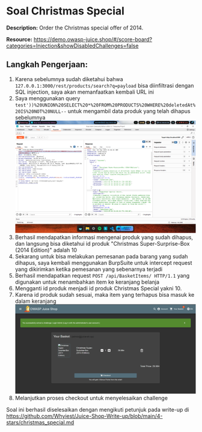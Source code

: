 # Soal Christmas Special

**Description:** Order the Christmas special offer of 2014.

**Resource:** https://demo.owasp-juice.shop/#/score-board?categories=Injection&showDisabledChallenges=false

## Langkah Pengerjaan:
1. Karena sebelumnya sudah diketahui bahwa `127.0.0.1:3000/rest/products/search?q=payload` bisa diinfiltrasi dengan SQL injection, saya akan memanfaatkan kembali URL ini
2. Saya menggunakan query `test'))%20UNION%20SELECT%20*%20FROM%20PRODUCTS%20WHERE%20deletedAt%20IS%20NOT%20NULL--` untuk mengambil data produk yang telah dihapus sebelumnya
![alt text](assets/image5.png)
3. Berhasil mendapatkan informasi mengenai produk yang sudah dihapus, dan langsung bisa diketahui id produk "Christmas Super-Surprise-Box (2014 Edition)" adalah 10
4. Sekarang untuk bisa melakukan pemesanan pada barang yang sudah dihapus, saya kembali menggunakan BurpSuite untuk intercept request yang dikirimkan ketika pemesanan yang sebenarnya terjadi
5. Berhasil mendapatkan request `POST /api/BasketItems/ HTTP/1.1` yang digunakan untuk menambahkan item ke keranjang belanja
6. Mengganti id produk menjadi id produk Christmas Special yakni 10.
7. Karena id produk sudah sesuai, maka item yang terhapus bisa masuk ke dalam keranjang
![alt text](assets/image6.png)
8. Melanjutkan proses checkout untuk menyelesaikan challenge


Soal ini berhasil diselesaikan dengan mengikuti petunjuk pada write-up di https://github.com/Whyiest/Juice-Shop-Write-up/blob/main/4-stars/christmas_special.md